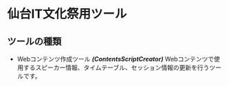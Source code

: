 # 仙台IT文化祭用ツール

## ツールの種類

* Webコンテンツ作成ツール ***(ContentsScriptCreator)***
  Webコンテンツで使用するスピーカー情報、タイムテーブル、セッション情報の更新を行うツールです。
